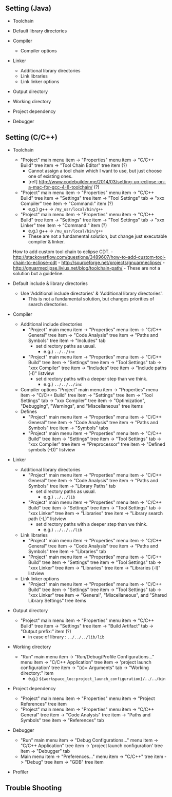 ## Setting (Java)
- Toolchain

- Default library directories

- Compiler
	- Compiler options

- Linker
	- Additional library directories
	- Link libraries
	- Link linker options

- Output directory

- Working directory

- Project dependency

- Debugger

## Setting (C/C++)
- Toolchain
	- "Project" main menu item -> "Properties" menu item -> "C/C++ Build" tree item -> "Tool Chain Editor" tree item (?)
		- Cannot assign a tool chain which I want to use, but just choose one of existing ones.
		- [ref] http://www.codebuilder.me/2014/03/setting-up-eclipse-on-a-mac-for-gcc-4-8-toolchain/ (?)
	- "Project" main menu item -> "Properties" menu item -> "C/C++ Build" tree item -> "Settings" tree item -> "Tool Settings" tab -> "xxx Compiler" tree item -> "Command:" item (?)
		- e.g.) g++ -> `/my_usr/local/bin/g++`
	- "Project" main menu item -> "Properties" menu item -> "C/C++ Build" tree item -> "Settings" tree item -> "Tool Settings" tab -> "xxx Linker" tree item -> "Command:" item (?)
		- e.g.) g++ -> `/mu_usr/local/bin/g++`
		- These are not a fundamental solution, but change just executable compiler & linker.

	How to add custom tool chain to eclipse CDT.
		- http://stackoverflow.com/questions/3489607/how-to-add-custom-tool-chain-to-eclipse-cdt
		- http://sourceforge.net/projects/gnuarmeclipse/
		- http://gnuarmeclipse.livius.net/blog/toolchain-path/
		- These are not a solution but a guideline.

- Default include & library directories
	- Use 'Additional include directories' & 'Additional library directories'.
		- This is not a fundamental solution, but changes priorities of search directories.

- Compiler
	- Additional include directories
		- "Project" main menu item -> "Properties" menu item -> "C/C++ General" tree item -> "Code Analysis" tree item -> "Paths and Symbols" tree item -> "Includes" tab
			- set directory paths as usual.
				- e.g.) `../../inc`
		- "Project" main menu item -> "Properties" menu item -> "C/C++ Build" tree item -> "Settings" tree item -> "Tool Settings" tab -> "xxx Compiler" tree item -> "Includes" tree item -> "Include paths (-I)" listview
			- set directory paths with a deeper step than we think.
				- e.g.) `../../../inc`
	- Compiler options
		"Project" main menu item -> "Properties" menu item -> "C/C++ Build" tree item -> "Settings" tree item -> "Tool Settings" tab -> "xxx Compiler" tree item -> "Optimization", "Debugging", "Warnings", and "Miscellaneous" tree items
	- Defines
		- "Project" main menu item -> "Properties" menu item -> "C/C++ General" tree item -> "Code Analysis" tree item -> "Paths and Symbols" tree item -> "Symbols" tabs
		- "Project" main menu item -> "Properties" menu item -> "C/C++ Build" tree item -> "Settings" tree item -> "Tool Settings" tab -> "xxx Compiler" tree item -> "Preprocessor" tree item -> "Defined symbols (-D)" listview

- Linker
	- Additional library directories
		- "Project" main menu item -> "Properties" menu item -> "C/C++ General" tree item -> "Code Analysis" tree item -> "Paths and Symbols" tree item -> "Library Paths" tab
			- set directory paths as usual.
				- e.g.) `../../lib`
		- "Project" main menu item -> "Properties" menu item -> "C/C++ Build" tree item -> "Settings" tree item -> "Tool Settings" tab -> "xxx Linker" tree item -> "Libraries" tree item -> "Library search path (-L)" listview
			- set directory paths with a deeper step than we think.
				- e.g.) `../../../lib`
	- Link libraries
		- "Project" main menu item -> "Properties" menu item -> "C/C++ General" tree item -> "Code Analysis" tree item -> "Paths and Symbols" tree item -> "Libraries" tab
		- "Project" main menu item -> "Properties" menu item -> "C/C++ Build" tree item -> "Settings" tree item -> "Tool Settings" tab -> "xxx Linker" tree item -> "Libraries" tree item -> "Libraries (-l)" listview
	- Link linker options
		- "Project" main menu item -> "Properties" menu item -> "C/C++ Build" tree item -> "Settings" tree item -> "Tool Settings" tab -> "xxx Linker" tree item -> "General", "Miscellaneous", and "Shared Library Settings" tree items

- Output directory
	- "Project" main menu item -> "Properties" menu item -> "C/C++ Build" tree item -> "Settings" tree item -> "Build Artifact" tab -> "Output prefix:" item (?)
		- in case of library : `../../../lib/lib`

- Working directory
	- "Run" main menu item -> "Run/Debug/Profile Configurations..." menu item -> "C/C++ Application" tree item -> 'project launch configuration' tree item -> "(x)= Arguments" tab -> "Working directory:" item
		- e.g.) `${workspace_loc:project_launch_configuration}/../../bin`

- Project dependency
	- "Project" main menu item -> "Properties" menu item -> "Project References" tree item
	- "Project" main menu item -> "Properties" menu item -> "C/C++ General" tree item -> "Code Analysis" tree item -> "Paths and Symbols" tree item -> "References" tab

- Debugger
	- "Run" main menu item -> "Debug Configurations..." menu item -> "C/C++ Application" tree item -> 'project launch configuration' tree item -> "Debugger" tab
	- Main menu item -> "Preferences..." menu item -> "C/C++" tree item -> "Debug" tree item -> "GDB" tree item

- Profiler

## Trouble Shooting
